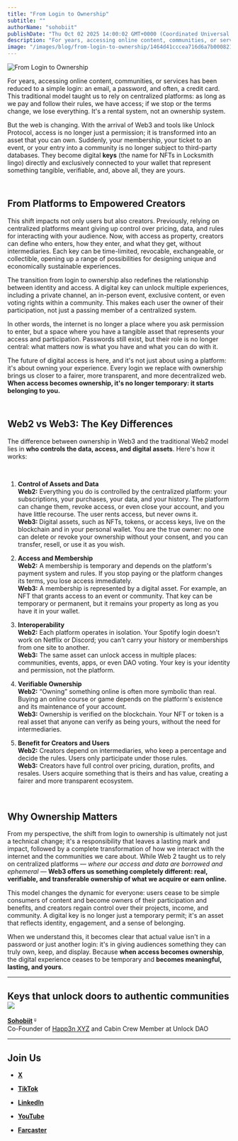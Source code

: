 ```yaml
---
title: "From Login to Ownership"
subtitle: ""
authorName: "sohobiit"
publishDate: "Thu Oct 02 2025 14:00:02 GMT+0000 (Coordinated Universal Time)"
description: "For years, accessing online content, communities, or services has been reduced to a simple login: an email, a password, and often, a credit card. This traditional model taught us to rely on centralized platforms: as long as we pay and follow their rules, we have access; if we stop or the terms change, we lose everything. It's a rental system, not an ownership system. But the web is changing. With the arrival of Web3 and tools like Unlock Protocol, access is no longer just a permission; it is ..."
image: "/images/blog/from-login-to-ownership/1464d41cccea716d6a7b0008217cbbcf05f55865fbab4914d9fc265a0186b631.jpg"
---
```


![From Login to Ownership](https://storage.googleapis.com/papyrus_images/1464d41cccea716d6a7b0008217cbbcf05f55865fbab4914d9fc265a0186b631.jpg)

<p>For years, accessing online content, communities, or services has been reduced to a simple login: an email, a password, and often, a credit card. This traditional model taught us to rely on centralized platforms: as long as we pay and follow their rules, we have access; if we stop or the terms change, we lose everything. It's a rental system, not an ownership system.</p><p>But the web is changing. With the arrival of Web3 and tools like Unlock Protocol, access is no longer just a permission; it is transformed into an asset that you can own. Suddenly, your membership, your ticket to an event, or your entry into a community is no longer subject to third-party databases. They become digital <strong>keys</strong> (the name for NFTs in Locksmith lingo) directly and exclusively connected to your wallet that represent something tangible, verifiable, and, above all, they are yours.</p><h2 id="h-from-platforms-to-empowered-creators" class="text-3xl font-header !mt-8 !mb-4 first:!mt-0 first:!mb-0"><br>From Platforms to Empowered Creators</h2><p>This shift impacts not only users but also creators. Previously, relying on centralized platforms meant giving up control over pricing, data, and rules for interacting with your audience. Now, with access as property, creators can define who enters, how they enter, and what they get, without intermediaries. Each key can be time-limited, revocable, exchangeable, or collectible, opening up a range of possibilities for designing unique and economically sustainable experiences.</p><p>The transition from login to ownership also redefines the relationship between identity and access. A digital key can unlock multiple experiences, including a private channel, an in-person event, exclusive content, or even voting rights within a community. This makes each user the owner of their participation, not just a passing member of a centralized system.</p><p>In other words, the internet is no longer a place where you ask permission to enter, but a space where you have a tangible asset that represents your access and participation. Passwords still exist, but their role is no longer central: what matters now is what you have and what you can do with it.</p><p>The future of digital access is here, and it's not just about using a platform: it's about owning your experience. Every login we replace with ownership brings us closer to a fairer, more transparent, and more decentralized web. <strong>When access becomes ownership, it's no longer temporary: it starts belonging to you.</strong></p><h2 id="h-web2-vs-web3-the-key-differences" class="text-3xl font-header !mt-8 !mb-4 first:!mt-0 first:!mb-0"><br>Web2 vs Web3: The Key Differences</h2><p>The difference between ownership in Web3 and the traditional Web2 model lies in <strong>who controls the data, access, and digital assets</strong>. Here's how it works:</p><br><ol><li><p><strong>Control of Assets and Data</strong><br><strong>Web2:</strong> Everything you do is controlled by the centralized platform: your subscriptions, your purchases, your data, and your history. The platform can change them, revoke access, or even close your account, and you have little recourse. The user rents access, but never owns it.<br><strong>Web3: </strong>Digital assets, such as NFTs, tokens, or access keys, live on the blockchain and in your personal wallet. You are the true owner: no one can delete or revoke your ownership without your consent, and you can transfer, resell, or use it as you wish.</p></li><li><p><strong>Access and Membership</strong><br><strong>Web2:</strong> A membership is temporary and depends on the platform's payment system and rules. If you stop paying or the platform changes its terms, you lose access immediately.<br><strong>Web3:</strong> A membership is represented by a digital asset. For example, an NFT that grants access to an event or community. That key can be temporary or permanent, but it remains your property as long as you have it in your wallet.</p></li><li><p><strong>Interoperability<br>Web2:</strong> Each platform operates in isolation. Your Spotify login doesn't work on Netflix or Discord; you can't carry your history or memberships from one site to another.<br><strong>Web3:</strong> The same asset can unlock access in multiple places: communities, events, apps, or even DAO voting. Your key is your identity and permission, not the platform.</p></li><li><p><strong>Verifiable Ownership<br>Web2:</strong> “Owning” something online is often more symbolic than real. Buying an online course or game depends on the platform's existence and its maintenance of your account.<br><strong>Web3:</strong> Ownership is verified on the blockchain. Your NFT or token is a real asset that anyone can verify as being yours, without the need for intermediaries.</p></li><li><p><strong>Benefit for Creators and Users</strong><br><strong>Web2:</strong> Creators depend on intermediaries, who keep a percentage and decide the rules. Users only participate under those rules.<br><strong>Web3:</strong> Creators have full control over pricing, duration, profits, and resales. Users acquire something that is theirs and has value, creating a fairer and more transparent ecosystem.</p></li></ol><br><h2 id="h-why-ownership-matters" class="text-3xl font-header !mt-8 !mb-4 first:!mt-0 first:!mb-0">Why Ownership Matters</h2><p>From my perspective, the shift from login to ownership is ultimately not just a technical change; it's a responsibility that leaves a lasting mark and impact, followed by a complete transformation of how we interact with the internet and the communities we care about. While Web 2 taught us to rely on centralized platforms <em>— where our access and data are borrowed and ephemeral — </em><strong>Web3 offers us something completely different: real, verifiable, and transferable ownership of what we acquire or earn online.</strong></p><p>This model changes the dynamic for everyone: users cease to be simple consumers of content and become owners of their participation and benefits, and creators regain control over their projects, income, and community. A digital key is no longer just a temporary permit; it's an asset that reflects identity, engagement, and a sense of belonging.</p><p>When we understand this, it becomes clear that actual value isn't in a password or just another login: it's in giving audiences something they can truly own, keep, and display. Because <strong>when access becomes ownership</strong>, the digital experience ceases to be temporary and <strong>becomes meaningful, lasting, and yours</strong>.</p><hr><h2 id="h-keys-that-unlock-doors-to-authentic-communities" class="text-3xl font-header !mt-8 !mb-4 first:!mt-0 first:!mb-0"><strong>Keys that unlock doors to authentic communities </strong><span data-name="rocket" class="emoji" data-type="emoji"><img src="/images/blog/from-login-to-ownership/1f680.png" draggable="false" loading="lazy" align="absmiddle"></span></h2><p><a target="_blank" rel="noopener noreferrer nofollow ugc" class="dont-break-out" href="https://x.com/sohobiit"><strong>Sohobiit</strong></a><strong>   ᵕ̈</strong><br>Co-Founder of <a target="_blank" rel="noopener noreferrer nofollow ugc" class="dont-break-out" href="https://happ3n.xyz/">Happ3n XYZ</a> and Cabin Crew Member at Unlock DAO</p><hr><h2 id="h-join-us" class="text-3xl font-header !mt-8 !mb-4 first:!mt-0 first:!mb-0"><strong>Join Us</strong></h2><ul><li><p><a target="_blank" rel="noopener noreferrer nofollow" class="dont-break-out graf markup--anchor markup--anchor-readOnly" href="https://x.com/UnlockProtocol"><strong>X</strong></a></p></li><li><p><a target="_blank" rel="noopener noreferrer nofollow" class="dont-break-out graf markup--anchor markup--anchor-readOnly" href="https://www.tiktok.com/@unlock.dao?_t=ZT-8sqNLXE6lfn&amp;_r=1"><strong>TikTok</strong></a></p></li><li><p><a target="_blank" rel="noopener noreferrer nofollow" class="dont-break-out graf markup--anchor markup--anchor-readOnly" href="https://www.linkedin.com/company/unlock-protocol-dao/"><strong>LinkedIn</strong></a></p></li><li><p><a target="_blank" rel="noopener noreferrer nofollow" class="dont-break-out graf markup--anchor markup--anchor-readOnly" href="https://www.youtube.com/@UnlockProtocol%20Farcaster%20Account%20%7C%20https://warpcast.com/unlock-protocol"><strong>YouTube</strong></a></p></li><li><p><a target="_blank" rel="noopener noreferrer nofollow" class="dont-break-out graf markup--anchor markup--anchor-readOnly" href="https://farcaster.xyz/unlock-protocol"><strong>Farcaster</strong></a><br></p></li></ul><br>